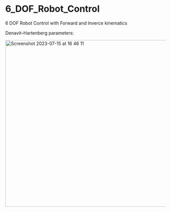 # 6_DOF_Robot_Control
6 DOF Robot Control with Forward and Inverce kinematics

Denavit–Hartenberg parameters: 

<img width="522" alt="Screenshot 2023-07-15 at 16 46 11" src="https://github.com/meldew/6_DOF_Robot_Control/assets/47281451/d5de1eda-e6ad-4437-b269-1a772ee5eb3a">

